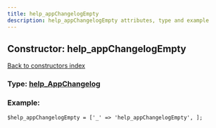 ```yaml
---
title: help_appChangelogEmpty
description: help_appChangelogEmpty attributes, type and example
---
```

## Constructor: help\_appChangelogEmpty  
[Back to constructors index](index.md)






### Type: [help\_AppChangelog](../types/help_AppChangelog.md)


### Example:

```
$help_appChangelogEmpty = ['_' => 'help_appChangelogEmpty', ];
```  

